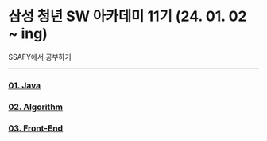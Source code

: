 # 삼성 청년 SW 아카데미 11기 (24. 01. 02 ~ ing)

SSAFY에서 공부하기

---
### [01. Java](https://github.com/unggu0704/saffy/tree/main/01.%20Java)
### [02. Algorithm](https://github.com/unggu0704/saffy/tree/main/02.%20Algorithm)
### [03. Front-End](https://github.com/unggu0704/saffy/tree/main/03.%20FrontEnd)
